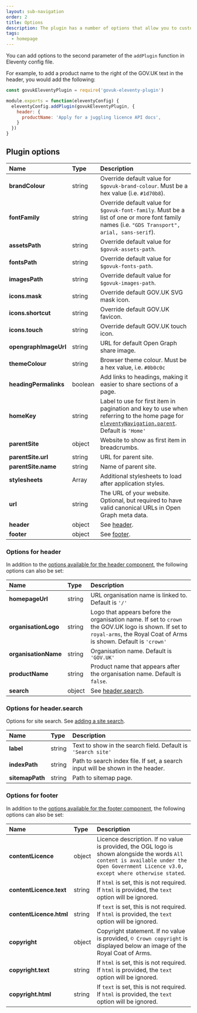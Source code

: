 ```yaml
---
layout: sub-navigation
order: 2
title: Options
description: The plugin has a number of options that allow you to customise the appearance of your website.
tags:
  - homepage
---
```


You can add options to the second parameter of the `addPlugin` function in Eleventy config file.

For example, to add a product name  to the right of the GOV.UK text in the header, you would add the following:

```js
const govukEleventyPlugin = require('govuk-eleventy-plugin')

module.exports = function(eleventyConfig) {
  eleventyConfig.addPlugin(govukEleventyPlugin, {
    header: {
      productName: 'Apply for a juggling licence API docs',
    }
  })
}
```

## Plugin options

| Name | Type | Description |
| :--- | :--- | :---------- |
| **brandColour** | string | Override default value for `$govuk-brand-colour`. Must be a hex value (i.e. `#1d70b8`). |
| **fontFamily** | string | Override default value for `$govuk-font-family`. Must be a list of one or more font family names (i.e. `"GDS Transport", arial, sans-serif`).
| **assetsPath** | string | Override default value for `$govuk-assets-path`. |
| **fontsPath** | string | Override default value for `$govuk-fonts-path`. |
| **imagesPath** | string | Override default value for `$govuk-images-path`. |
| **icons.mask** | string | Override default GOV.UK SVG mask icon. |
| **icons.shortcut** | string | Override default GOV.UK favicon. |
| **icons.touch** | string | Override default GOV.UK touch icon. |
| **opengraphImageUrl** | string | URL for default Open Graph share image. |
| **themeColour** | string | Browser theme colour. Must be a hex value, i.e. `#0b0c0c` |
| **headingPermalinks** | boolean | Add links to headings, making it easier to share sections of a page. |
| **homeKey** | string | Label to use for first item in pagination and key to use when referring to the home page for [`eleventyNavigation.parent`](https://www.11ty.dev/docs/plugins/navigation/). Default is `'Home'` |
| **parentSite** | object | Website to show as first item in breadcrumbs. |
| **parentSite.url** | string | URL for parent site. |
| **parentSite.name** | string | Name of parent site. |
| **stylesheets** | Array | Additional stylesheets to load after application styles. |
| **url** | string | The URL of your website. Optional, but required to have valid canonical URLs in Open Graph meta data. |
| **header** | object | See [header](#options-for-header). |
| **footer** | object | See [footer](#options-for-footer). |

### Options for header

In addition to the [options available for the header component](https://design-system.service.gov.uk/components/header/), the following options can also be set:

| Name | Type | Description |
| :--- | :--- | :---------- |
| **homepageUrl** | string | URL organisation name is linked to. Default is `'/'` |
| **organisationLogo** | string | Logo that appears before the organisation name. If set to `crown` the GOV.UK logo is shown. If set to `royal-arms`, the Royal Coat of Arms is shown. Default is `'crown'` |
| **organisationName** | string | Organisation name. Default is `'GOV.UK'` |
| **productName** | string | Product name that appears after the organisation name. Default is `false`. |
| **search** | object | See [header.search](#options-for-header.search). |

### Options for header.search

Options for site search. See [adding a site search](../search).

| Name | Type | Description |
| :--- | :--- | :---------- |
| **label** | string | Text to show in the search field. Default is `'Search site'` |
| **indexPath** | string | Path to search index file. If set, a search input will be shown in the header. |
| **sitemapPath** | string | Path to sitemap page. |

### Options for footer

In addition to the [options available for the footer component](https://design-system.service.gov.uk/components/footer/), the following options can also be set:

| Name | Type | Description |
| :--- | :--- | :---------- |
| **contentLicence** | object | Licence description. If no value is provided, the OGL logo is shown alongside the words `All content is available under the Open Government Licence v3.0, except where otherwise stated`. |
| **contentLicence.text** | string | If `html` is set, this is not required. If `html` is provided, the `text` option will be ignored. |
| **contentLicence.html** | string | If `text` is set, this is not required. If `html` is provided, the `text` option will be ignored. |
| **copyright** | object | Copyright statement. If no value is provided, `© Crown copyright` is displayed below an image of the Royal Coat of Arms. |
| **copyright.text** | string | If `html` is set, this is not required. If `html` is provided, the `text` option will be ignored. |
| **copyright.html** | string | If `text` is set, this is not required. If `html` is provided, the `text` option will be ignored. |
